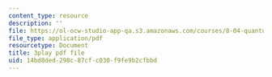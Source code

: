 ```yaml
---
content_type: resource
description: ''
file: https://ol-ocw-studio-app-qa.s3.amazonaws.com/courses/8-04-quantum-physics-i-spring-2016/14bd8ded298c87cfc030f9fe9b2cfbbd_2EV1vJAAo8M.pdf
file_type: application/pdf
resourcetype: Document
title: 3play pdf file
uid: 14bd8ded-298c-87cf-c030-f9fe9b2cfbbd
---
```

